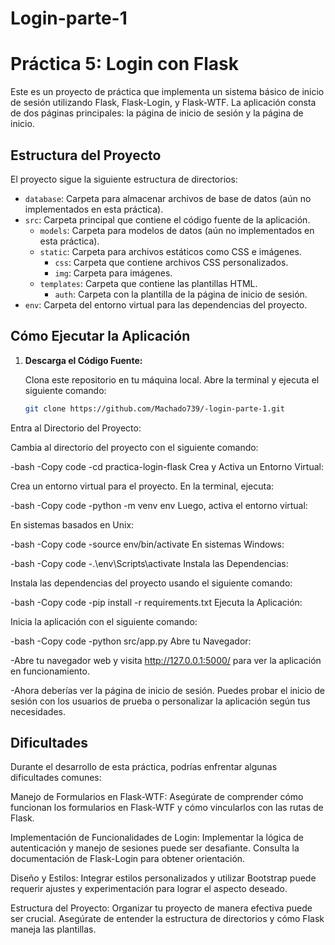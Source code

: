 # Login-parte-1
# Práctica 5: Login con Flask

Este es un proyecto de práctica que implementa un sistema básico de inicio de sesión utilizando Flask, Flask-Login, y Flask-WTF. La aplicación consta de dos páginas principales: la página de inicio de sesión y la página de inicio.

## Estructura del Proyecto

El proyecto sigue la siguiente estructura de directorios:

- `database`: Carpeta para almacenar archivos de base de datos (aún no implementados en esta práctica).
- `src`: Carpeta principal que contiene el código fuente de la aplicación.
  - `models`: Carpeta para modelos de datos (aún no implementados en esta práctica).
  - `static`: Carpeta para archivos estáticos como CSS e imágenes.
    - `css`: Carpeta que contiene archivos CSS personalizados.
    - `img`: Carpeta para imágenes.
  - `templates`: Carpeta que contiene las plantillas HTML.
    - `auth`: Carpeta con la plantilla de la página de inicio de sesión.
- `env`: Carpeta del entorno virtual para las dependencias del proyecto.
## Cómo Ejecutar la Aplicación

1. **Descarga el Código Fuente:**

   Clona este repositorio en tu máquina local. Abre la terminal y ejecuta el siguiente comando:

   ```bash
   git clone https://github.com/Machado739/-login-parte-1.git
Entra al Directorio del Proyecto:

Cambia al directorio del proyecto con el siguiente comando:

-bash
-Copy code
-cd practica-login-flask
Crea y Activa un Entorno Virtual:

Crea un entorno virtual para el proyecto. En la terminal, ejecuta:

-bash
-Copy code
-python -m venv env
Luego, activa el entorno virtual:

En sistemas basados en Unix:

-bash
-Copy code
-source env/bin/activate
En sistemas Windows:

-bash
-Copy code
-.\env\Scripts\activate
Instala las Dependencias:

Instala las dependencias del proyecto usando el siguiente comando:

-bash
-Copy code
-pip install -r requirements.txt
Ejecuta la Aplicación:

Inicia la aplicación con el siguiente comando:

-bash
-Copy code
-python src/app.py
Abre tu Navegador:

-Abre tu navegador web y visita http://127.0.0.1:5000/ para ver la aplicación en funcionamiento.

-Ahora deberías ver la página de inicio de sesión. Puedes probar el inicio de sesión con los usuarios de prueba o personalizar la aplicación según tus necesidades.

## Dificultades
Durante el desarrollo de esta práctica, podrías enfrentar algunas dificultades comunes:

Manejo de Formularios en Flask-WTF: Asegúrate de comprender cómo funcionan los formularios en Flask-WTF y cómo vincularlos con las rutas de Flask.

Implementación de Funcionalidades de Login: Implementar la lógica de autenticación y manejo de sesiones puede ser desafiante. Consulta la documentación de Flask-Login para obtener orientación.

Diseño y Estilos: Integrar estilos personalizados y utilizar Bootstrap puede requerir ajustes y experimentación para lograr el aspecto deseado.

Estructura del Proyecto: Organizar tu proyecto de manera efectiva puede ser crucial. Asegúrate de entender la estructura de directorios y cómo Flask maneja las plantillas.
